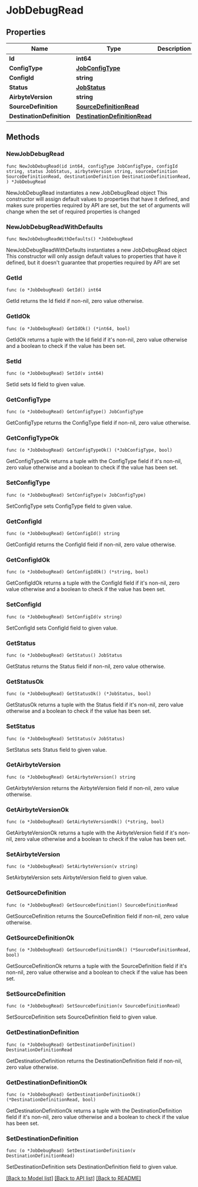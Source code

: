 # JobDebugRead

## Properties

Name | Type | Description | Notes
------------ | ------------- | ------------- | -------------
**Id** | **int64** |  | 
**ConfigType** | [**JobConfigType**](JobConfigType.md) |  | 
**ConfigId** | **string** |  | 
**Status** | [**JobStatus**](JobStatus.md) |  | 
**AirbyteVersion** | **string** |  | 
**SourceDefinition** | [**SourceDefinitionRead**](SourceDefinitionRead.md) |  | 
**DestinationDefinition** | [**DestinationDefinitionRead**](DestinationDefinitionRead.md) |  | 

## Methods

### NewJobDebugRead

`func NewJobDebugRead(id int64, configType JobConfigType, configId string, status JobStatus, airbyteVersion string, sourceDefinition SourceDefinitionRead, destinationDefinition DestinationDefinitionRead, ) *JobDebugRead`

NewJobDebugRead instantiates a new JobDebugRead object
This constructor will assign default values to properties that have it defined,
and makes sure properties required by API are set, but the set of arguments
will change when the set of required properties is changed

### NewJobDebugReadWithDefaults

`func NewJobDebugReadWithDefaults() *JobDebugRead`

NewJobDebugReadWithDefaults instantiates a new JobDebugRead object
This constructor will only assign default values to properties that have it defined,
but it doesn't guarantee that properties required by API are set

### GetId

`func (o *JobDebugRead) GetId() int64`

GetId returns the Id field if non-nil, zero value otherwise.

### GetIdOk

`func (o *JobDebugRead) GetIdOk() (*int64, bool)`

GetIdOk returns a tuple with the Id field if it's non-nil, zero value otherwise
and a boolean to check if the value has been set.

### SetId

`func (o *JobDebugRead) SetId(v int64)`

SetId sets Id field to given value.


### GetConfigType

`func (o *JobDebugRead) GetConfigType() JobConfigType`

GetConfigType returns the ConfigType field if non-nil, zero value otherwise.

### GetConfigTypeOk

`func (o *JobDebugRead) GetConfigTypeOk() (*JobConfigType, bool)`

GetConfigTypeOk returns a tuple with the ConfigType field if it's non-nil, zero value otherwise
and a boolean to check if the value has been set.

### SetConfigType

`func (o *JobDebugRead) SetConfigType(v JobConfigType)`

SetConfigType sets ConfigType field to given value.


### GetConfigId

`func (o *JobDebugRead) GetConfigId() string`

GetConfigId returns the ConfigId field if non-nil, zero value otherwise.

### GetConfigIdOk

`func (o *JobDebugRead) GetConfigIdOk() (*string, bool)`

GetConfigIdOk returns a tuple with the ConfigId field if it's non-nil, zero value otherwise
and a boolean to check if the value has been set.

### SetConfigId

`func (o *JobDebugRead) SetConfigId(v string)`

SetConfigId sets ConfigId field to given value.


### GetStatus

`func (o *JobDebugRead) GetStatus() JobStatus`

GetStatus returns the Status field if non-nil, zero value otherwise.

### GetStatusOk

`func (o *JobDebugRead) GetStatusOk() (*JobStatus, bool)`

GetStatusOk returns a tuple with the Status field if it's non-nil, zero value otherwise
and a boolean to check if the value has been set.

### SetStatus

`func (o *JobDebugRead) SetStatus(v JobStatus)`

SetStatus sets Status field to given value.


### GetAirbyteVersion

`func (o *JobDebugRead) GetAirbyteVersion() string`

GetAirbyteVersion returns the AirbyteVersion field if non-nil, zero value otherwise.

### GetAirbyteVersionOk

`func (o *JobDebugRead) GetAirbyteVersionOk() (*string, bool)`

GetAirbyteVersionOk returns a tuple with the AirbyteVersion field if it's non-nil, zero value otherwise
and a boolean to check if the value has been set.

### SetAirbyteVersion

`func (o *JobDebugRead) SetAirbyteVersion(v string)`

SetAirbyteVersion sets AirbyteVersion field to given value.


### GetSourceDefinition

`func (o *JobDebugRead) GetSourceDefinition() SourceDefinitionRead`

GetSourceDefinition returns the SourceDefinition field if non-nil, zero value otherwise.

### GetSourceDefinitionOk

`func (o *JobDebugRead) GetSourceDefinitionOk() (*SourceDefinitionRead, bool)`

GetSourceDefinitionOk returns a tuple with the SourceDefinition field if it's non-nil, zero value otherwise
and a boolean to check if the value has been set.

### SetSourceDefinition

`func (o *JobDebugRead) SetSourceDefinition(v SourceDefinitionRead)`

SetSourceDefinition sets SourceDefinition field to given value.


### GetDestinationDefinition

`func (o *JobDebugRead) GetDestinationDefinition() DestinationDefinitionRead`

GetDestinationDefinition returns the DestinationDefinition field if non-nil, zero value otherwise.

### GetDestinationDefinitionOk

`func (o *JobDebugRead) GetDestinationDefinitionOk() (*DestinationDefinitionRead, bool)`

GetDestinationDefinitionOk returns a tuple with the DestinationDefinition field if it's non-nil, zero value otherwise
and a boolean to check if the value has been set.

### SetDestinationDefinition

`func (o *JobDebugRead) SetDestinationDefinition(v DestinationDefinitionRead)`

SetDestinationDefinition sets DestinationDefinition field to given value.



[[Back to Model list]](../README.md#documentation-for-models) [[Back to API list]](../README.md#documentation-for-api-endpoints) [[Back to README]](../README.md)


